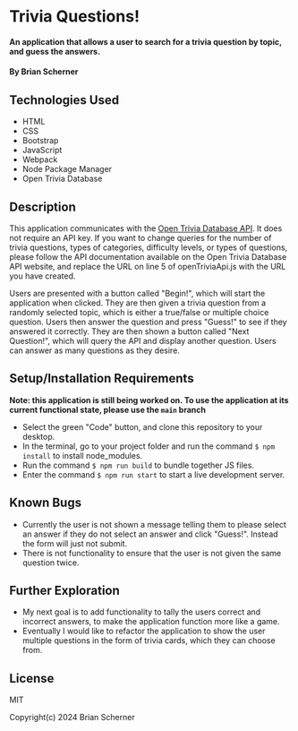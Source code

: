 # Trivia Questions!

#### An application that allows a user to search for a trivia question by topic, and guess the answers.

#### By Brian Scherner

## Technologies Used

* HTML
* CSS
* Bootstrap
* JavaScript
* Webpack
* Node Package Manager
* Open Trivia Database

## Description

This application communicates with the [Open Trivia Database API](https://opentdb.com/login.php). It does not require an API key. If you want to change queries for the number of trivia questions, types of categories, difficulty levels, or types of questions, please follow the API documentation available on the Open Trivia Database API website, and replace the URL on line 5 of openTriviaApi.js with the URL you have created.

Users are presented with a button called "Begin!", which will start the application when clicked. They are then given a trivia question from a randomly selected topic, which is either a true/false or multiple choice question. Users then answer the question and press "Guess!" to see if they answered it correctly. They are then shown a button called "Next Question!", which will query the API and display another question. Users can answer as many questions as they desire.

## Setup/Installation Requirements

**Note: this application is still being worked on. To use the application at its current functional state, please use the `main` branch**

* Select the green "Code" button, and clone this repository to your desktop.
* In the terminal, go to your project folder and run the command `$ npm install` to install node_modules.
* Run the command `$ npm run build` to bundle together JS files.
* Enter the command `$ npm run start` to start a live development server.

## Known Bugs

* Currently the user is not shown a message telling them to please select an answer if they do not select an answer and click "Guess!". Instead the form will just not submit.
* There is not functionality to ensure that the user is not given the same question twice.

## Further Exploration

* My next goal is to add functionality to tally the users correct and incorrect answers, to make the application function more like a game.
* Eventually I would like to refactor the application to show the user multiple questions in the form of trivia cards, which they can choose from.

## License

MIT

Copyright(c) 2024 Brian Scherner
